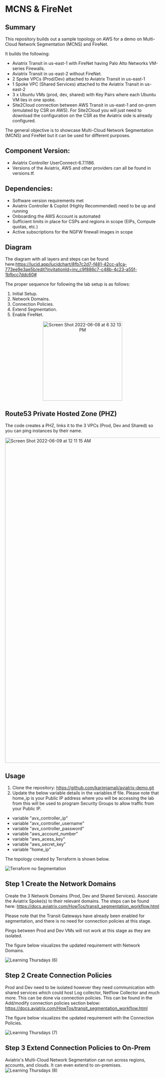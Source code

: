 # MCNS & FireNet

## Summary

This repository builds out a sample topology on AWS for a demo on Multi-Cloud Network Segmentation (MCNS) and FireNet. 

It builds the following:

* Aviatrix Transit in us-east-1 with FireNet having Palo Alto Networks VM-series Firewalls.   
* Aviatrix Transit in us-east-2 without FireNet.  
* 2 Spoke VPCs (Prod/Dev) attached to Aviatrix Transit in us-east-1  
* 1 Spoke VPC (Shared Services) attached to the Aviatrix Transit in us-east-2 
* 3 x Ubuntu VMs (prod, dev, shared) with Key Pairs where each Ubuntu VM lies in one spoke. 
* Site2Cloud connection between AWS Transit in us-east-1 and on-prem (emulated by CSR on AWS). For Site2Cloud you will just need to download the configuration on the CSR as the Aviatrix side is already configured.  

The general objective is to showcase Multi-Cloud Network Segmentation (MCNS) and FireNet but it can be used for different purposes. 

## Component	Version:
* Aviatrix Controller	UserConnect-6.7.1186.     
* Versions of the Aviatrix, AWS and other providers can all be found in versions.tf. 

## Dependencies:
* Software version requirements met     
* Aviatrix Controller & Copilot (Highly Recommended) need to be up and running   
* Onboarding the AWS Account is automated       
* Sufficient limits in place for CSPs and regions in scope (EIPs, Compute quotas, etc.)   
* Active subscriptions for the NGFW firewall images in scope   

## Diagram
The diagram with all layers and steps can be found here:https://lucid.app/lucidchart/8fb7c2d7-f481-42cc-a1ca-773ee9e3ae5b/edit?invitationId=inv_c9f886c7-c48b-4c23-a55f-1bfbcc7ddc60#


The proper sequence for following the lab setup is as follows:    
1. Initial Setup.   
2. Network Domains.   
3. Connection Policies.   
4. Extend Segmentation.   
5. Enable FireNet.   

<p align="center"><img width="258" alt="Screen Shot 2022-06-08 at 6 32 13 PM" src="https://user-images.githubusercontent.com/16576150/172728668-a2085596-cbcb-4dad-8955-16400ac2d070.png"></p>

## Route53 Private Hosted Zone (PHZ)
The code creates a PHZ, links it to the 3 VPCs (Prod, Dev and Shared) so you can ping instances by their name.    


<img width="1059" alt="Screen Shot 2022-06-09 at 12 11 15 AM" src="https://user-images.githubusercontent.com/16576150/172762558-e06d56ff-c2b0-47fa-948a-ce83bdb6e8c7.png">


## Usage
1. Clone the repository: https://github.com/karimjamali/aviatrix-demo.git
2. Update the below variable details in the variables.tf file. Please note that home_ip is your Public IP address where you will be accessing the lab from this will be used to program Security Groups to allow traffic from your Public IP.    
* variable "avx_controller_ip"   
* variable "avx_controller_username"   
* variable "avx_controller_password"    
* variable "aws_account_number"    
* variable "aws_acess_key"    
* variable "aws_secret_key"   
* variable "home_ip"    

The topology created by Terraform is shown below.     
    
        
![Terraform no Segmentation](https://user-images.githubusercontent.com/16576150/172522373-0c335a52-4995-4fae-8183-ad1740d58c5d.png)

## Step 1 Create the Network Domains
Create the 3 Network Domains (Prod, Dev and Shared Services). Associate the Aviatrix Spoke(s) to their relevant domains. The steps can be found here:
https://docs.aviatrix.com/HowTos/transit_segmentation_workflow.html

Please note that the Transit Gateways have already been enabled for segmentation, and there is no need for connection policies at this stage.   

Pings between Prod and Dev VMs will not work at this stage as they are isolated. 

The figure below visualizes the updated requirement with Network Domains.  

![Learning Thursdays (6)](https://user-images.githubusercontent.com/16576150/172955506-b1558815-d207-4b6c-89ea-9e78c6f1642f.png)

## Step 2 Create Connection Policies
Prod and Dev need to be isolated however they need communication with shared services which could host Log collector, Netflow Collector and much more. This can be done via connection policies. This can be found in the Add/modify connection policies section below:
https://docs.aviatrix.com/HowTos/transit_segmentation_workflow.html

The figure below visualizes the updated requirement with the Connection Policies.  

![Learning Thursdays (7)](https://user-images.githubusercontent.com/16576150/172956781-45cca760-670d-4120-8111-82a1bd0fcd95.png)


## Step 3 Extend Connection Policies to On-Prem
Aviatrix's Multi-Cloud Network Segmentation can run across regions, accounts, and clouds. It can even extend to on-premises.   
![Learning Thursdays (8)](https://user-images.githubusercontent.com/16576150/172957035-12eec113-3544-40a6-ad7d-7b7a799805ee.png) 





 



